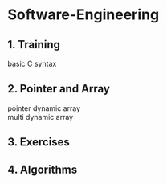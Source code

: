 # Software-Engineering

## 1. Training
basic C syntax

## 2. Pointer and Array
pointer 
dynamic array  
multi dynamic array

## 3. Exercises

## 4. Algorithms
